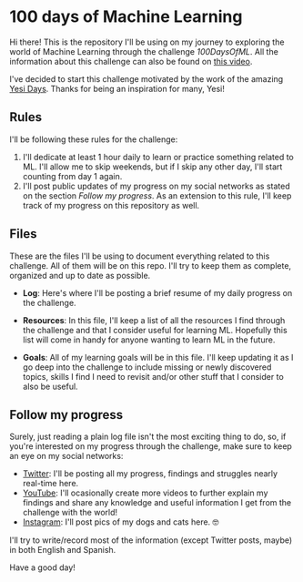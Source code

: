 # 100 days of Machine Learning

Hi there! This is the repository I'll be using on my journey to exploring the world of Machine Learning through the challenge _100DaysOfML_. All the information about this challenge can also be found on [this video](https://youtu.be/X7G1oWZzD3A).

I've decided to start this challenge motivated by the work of the amazing [Yesi Days](https://github.com/yesidays). Thanks for being an inspiration for many, Yesi!

## Rules

I'll be following these rules for the challenge:

1. I'll dedicate at least 1 hour daily to learn or practice something related to ML. I'll allow me to skip weekends, but if I skip any other day, I'll start counting from day 1 again.
2. I'll post public updates of my progress on my social networks as stated on the section _Follow my progress_. As an extension to this rule, I'll keep track of my progress on this repository as well.

## Files

These are the files I'll be using to document everything related to this challenge. All of them will be on this repo. I'll try to keep them as complete, organized and up to date as possible.

- **Log**: Here's where I'll be posting a brief resume of my daily progress on the challenge.

- **Resources**: In this file, I'll keep a list of all the resources I find through the challenge and that I consider useful for learning ML. Hopefully this list will come in handy for anyone wanting to learn ML in the future.

- **Goals**: All of my learning goals will be in this file. I'll keep updating it as I go deep into the challenge to include missing or newly discovered topics, skills I find I need to revisit and/or other stuff that I consider to also be useful.

## Follow my progress

Surely, just reading a plain log file isn't the most exciting thing to do, so, if you're interested on my progress through the challenge, make sure to keep an eye on my social networks:

- [Twitter](https://twitter.com/R1c4rd0_5): I'll be posting all my progress, findings and struggles nearly real-time here.
- [YouTube](https://www.youtube.com/channel/UCBP1RjBIOOGAiHrAhdoPqLQ): I'll ocasionally create more videos to further explain my findings and share any knowledge and useful information I get from the challenge with the world!
- [Instagram](https://www.instagram.com/r1c4rd0_5): I'll post pics of my dogs and cats here. 🤓

I'll try to write/record most of the information (except Twitter posts, maybe) in both English and Spanish.

Have a good day!
